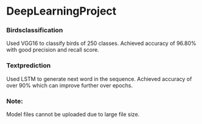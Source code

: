 # DeepLearningProject

### Birdsclassification

Used VGG16 to classify birds of 250 classes. Achieved accuracy of 96.80% with good precision and recall score. 

### Textprediction

Used LSTM to generate next word in the sequence. Achieved accuracy of over 90% which can improve further over epochs.

### Note:

Model files cannot be uploaded due to large file size.
